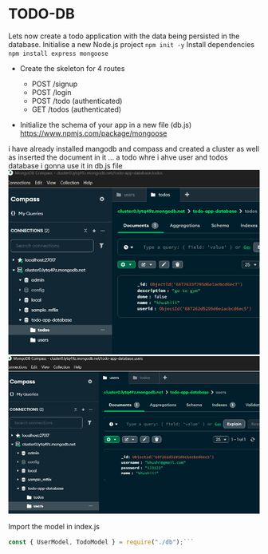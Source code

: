 # TODO-DB

Lets now create a todo application with the data being persisted in the database.
Initialise a new Node.js project
`npm init -y`
​
Install dependencies
`npm install express mongoose`

- Create the skeleton for 4 routes
    - POST /signup
    - POST /login
    - POST /todo (authenticated)
    - GET /todos (authenticated)

- Initialize the schema of your app in a new file (db.js)
https://www.npmjs.com/package/mongoose

i have already installed mangodb and compass and created a cluster as well as inserted the document in it ... a todo whre i ahve user and todos database i gonna use it in db.js file 
![alt text](image.png)
![alt text](<Screenshot 2025-07-13 102842.png>)

Import the model in index.js
```jsx 
const { UserModel, TodoModel } = require("./db");```